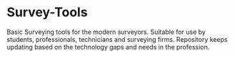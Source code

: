 # Survey-Tools
Basic Surveying tools for the modern surveyors. Suitable for use by students, professionals, technicians and surveying firms. Repository keeps updating based on the technology gaps and needs in the profession. 
